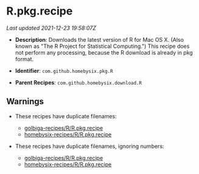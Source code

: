 # R.pkg.recipe

_Last updated 2021-12-23 19:58:07Z_

- **Description**: Downloads the latest version of R for Mac OS X. (Also known as "The R Project for Statistical Computing.") This recipe does not perform any processing, because the R download is already in pkg format.

- **Identifier**: `com.github.homebysix.pkg.R`

- **Parent Recipes**: `com.github.homebysix.download.R`

## Warnings

- These recipes have duplicate filenames:
    - [golbiga-recipes/R/R.pkg.recipe](/autopkg-dupe-tracker/golbiga-recipes/R/R.pkg.recipe)
    - [homebysix-recipes/R/R.pkg.recipe](/autopkg-dupe-tracker/homebysix-recipes/R/R.pkg.recipe)

- These recipes have duplicate filenames, ignoring numbers:
    - [golbiga-recipes/R/R.pkg.recipe](/autopkg-dupe-tracker/golbiga-recipes/R/R.pkg.recipe)
    - [homebysix-recipes/R/R.pkg.recipe](/autopkg-dupe-tracker/homebysix-recipes/R/R.pkg.recipe)